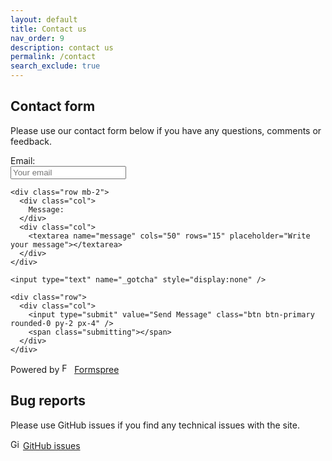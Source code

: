 ```yaml
---
layout: default
title: Contact us
nav_order: 9
description: contact us
permalink: /contact
search_exclude: true
---
```

## Contact form
Please use our contact form below if you have any questions, comments or feedback.

<form class="mb-5"
  action="https://formspree.io/f/mzbknqar"
  method="POST"
>

<input type="hidden" name="_subject" value="mitkb feedback" />
  <div class="container">
    <div class="row mb-2">
      <div class="col">
        Email:
      </div>
      <div class="col">
        <input type="text" name="_replyto" placeholder="Your email" />
      </div>
    </div>

    <div class="row mb-2">
      <div class="col">
        Message:
      </div>
      <div class="col">
        <textarea name="message" cols="50" rows="15" placeholder="Write your message"></textarea>
      </div>
    </div>

    <input type="text" name="_gotcha" style="display:none" />

    <div class="row">
      <div class="col">
        <input type="submit" value="Send Message" class="btn btn-primary rounded-0 py-2 px-4" />
        <span class="submitting"></span>
      </div>
    </div>

  </div>

</form>

Powered by
<img src="{{ site.baseurl }}/assets/images/formspree.webp" alt="FORMSPREE" width="16">
[Formspree](https://formspree.io/)

## Bug reports
Please use GitHub issues if you find any technical issues with the site.
<p>
<img src="{{ site.baseurl }}/assets/images/github.webp" alt="Github" width="16">
<a href="https://github.com/ncrnas/mitkb/issues/">
GitHub issues
</a>
</p>
